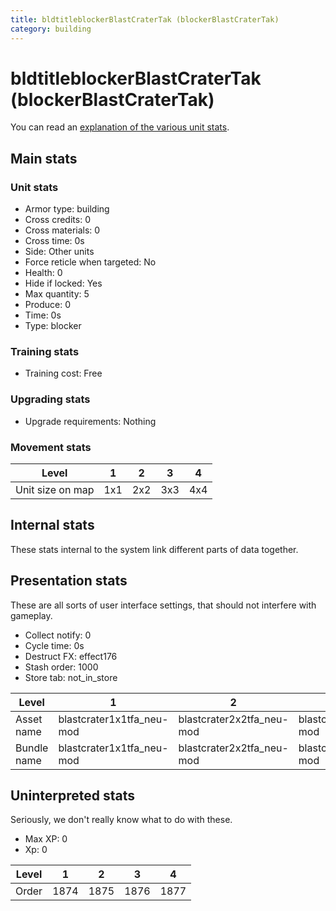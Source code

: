 ```yaml
---
title: bldtitleblockerBlastCraterTak (blockerBlastCraterTak)
category: building
---
```


# bldtitleblockerBlastCraterTak (blockerBlastCraterTak)

You can read an [explanation  of the various unit stats](unitexplained.md).

## Main stats

### Unit stats

  * Armor type: building
  * Cross credits: 0
  * Cross materials: 0
  * Cross time: 0s
  * Side: Other units
  * Force reticle when targeted: No
  * Health: 0
  * Hide if locked: Yes
  * Max quantity: 5
  * Produce: 0
  * Time: 0s
  * Type: blocker

### Training stats

  * Training cost: Free

### Upgrading stats

  * Upgrade requirements: Nothing

### Movement stats

|Level           |1  |2  |3  |4  |
|----------------|---|---|---|---|
|Unit size on map|1x1|2x2|3x3|4x4|


## Internal stats

These stats internal to the system link different parts of data together.


## Presentation stats

These are all sorts of user interface settings, that should not interfere with gameplay.

  * Collect notify: 0
  * Cycle time: 0s
  * Destruct FX: effect176
  * Stash order: 1000
  * Store tab: not_in_store

|Level      |1                        |2                        |3                        |4                        |
|-----------|-------------------------|-------------------------|-------------------------|-------------------------|
|Asset name |blastcrater1x1tfa_neu-mod|blastcrater2x2tfa_neu-mod|blastcrater3x3tfa_neu-mod|blastcrater4x4tfa_neu-mod|
|Bundle name|blastcrater1x1tfa_neu-mod|blastcrater2x2tfa_neu-mod|blastcrater3x3tfa_neu-mod|blastcrater4x4tfa_neu-mod|


## Uninterpreted stats

Seriously, we don't really know what to do with these.

  * Max XP: 0
  * Xp: 0

|Level|1   |2   |3   |4   |
|-----|----|----|----|----|
|Order|1874|1875|1876|1877|


